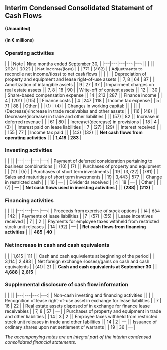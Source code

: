## Interim Condensed Consolidated Statement of Cash Flows
#### (Unaudited)
#### (in € millions)

### Operating activities
| | | Note | Nine months ended September 30, |
|---|---|---|---:|---:|
| | | | 2024 | 2023 |
| Net income/(loss) | | | 771 | (462) |
| Adjustments to reconcile net income/(loss) to net cash flows | | | | |
| Depreciation of property and equipment and lease right-of-use assets | | 7, 8 | 64 | 87 |
| Amortization of intangible assets | | 9 | 27 | 37 |
| Impairment charges on real estate assets | | 7, 8 | 18 | 90 |
| Write-off of content assets | | 12 | | 30 |
| Share-based compensation expense | | 14 | 213 | 287 |
| Finance income | | 4 | (201) | (115) |
| Finance costs | | 4 | 247 | 118 |
| Income tax expense | | 5 | 71 | 88 |
| Other | | | (1) | (4) |
| Changes in working capital: | | | | |
| (Decrease)/increase in trade receivables and other assets | | | 116 | (48) |
| Decrease/(increase) in trade and other liabilities | | | (57) | 82 |
| Increase in deferred revenue | | | 61 | 80 |
| Increase/(decrease) in provisions | | 18 | 4 | (3) |
| Interest paid on lease liabilities | | 7 | (27) | (29) |
| Interest received | | | 155 | 77 |
| Income tax paid | | | (43) | (32) |
| **Net cash flows from operating activities** | | | **1,418** | **283** |

### Investing activities
| | | |
|---|---|---:|---:|
| Payment of deferred consideration pertaining to business combinations | | (10) | (7) |
| Purchases of property and equipment | | (11) | (5) |
| Purchases of short term investments | | 19 | (3,722) | (781) |
| Sales and maturities of short term investments | | 19 | 3,443 | 577 |
| Change in restricted cash | | | 10 | — |
| Dividends received | | 4 | 18 | — |
| Other | | | (7) | — |
| **Net cash flows used in investing activities** | | | **(288)** | **(212)** |

### Financing activities
| | | | 
|---|---|---:|---:|
| Proceeds from exercise of stock options | | 14 | 634 | 142 |
| Payments of lease liabilities | | 7 | (57) | (55) |
| Lease incentives received | | 7 | | 2 |
| Payments for employee taxes withheld from restricted stock unit releases | | 14 | (92) | — |
| **Net cash flows from financing activities** | | | **485** | **40** |

### Net increase in cash and cash equivalents
| | | 1,615 | 111 |
| Cash and cash equivalents at beginning of the period | | 3,114 | 2,483 |
| Net foreign exchange (losses)/gains on cash and cash equivalents | | (41) | 21 |
| **Cash and cash equivalents at September 30** | | **4,688** | **2,615** |

### Supplemental disclosure of cash flow information
| | | |
|---|---|---:|---:|
| Non-cash investing and financing activities | | | 
| Recognition of lease right-of-use asset in exchange for lease liabilities | | 7 | 16 | 22 |
| Real estate assets disposed of in exchange for finance lease receivables | | 7, 8 | 57 | — |
| Purchases of property and equipment in trade and other liabilities | | 14 | 3 | 2 |
| Employee taxes withheld from restricted stock unit releases in trade and other liabilities | | 14 | 2 | — |
| Issuance of ordinary shares upon net settlement of warrants | | 19 | 36 | — |

*The accompanying notes are an integral part of the interim condensed consolidated financial statements.*